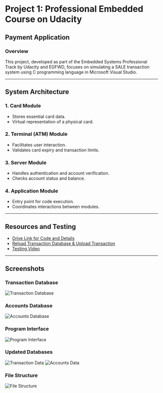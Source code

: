 # Project 1: Professional Embedded Course on Udacity

## Payment Application

### Overview
This project, developed as part of the Embedded Systems Professional Track by Udacity and EGFWD, focuses on simulating a SALE transaction system using C programming language in Microsoft Visual Studio.

---

## System Architecture

### 1. Card Module
- Stores essential card data.
- Virtual representation of a physical card.

### 2. Terminal (ATM) Module
- Facilitates user interaction.
- Validates card expiry and transaction limits.

### 3. Server Module
- Handles authentication and account verification.
- Checks account status and balance.

### 4. Application Module
- Entry point for code execution.
- Coordinates interactions between modules.

---

## Resources and Testing

- [Drive Link for Code and Details](https://drive.google.com/drive/folders/1eULdUeJsRnudqk2uZlun48x__3y_r5PR?usp=drive_link)
- [Reload Transaction Database & Upload Transaction](https://www.youtube.com/watch?v=pHcRpT8Iwtc)
- [Testing Video](https://www.youtube.com/watch?v=ygkCXNRcIqU&t=106s)

---

## Screenshots

### Transaction Database
![Transaction Database](https://github.com/MostafaELFEEL/-MostafaELFEEL-s-Project-1-professional-embedded-course-Udacity/assets/106331831/a064b968-4a81-48c9-8782-d5aa02b91c06)

### Accounts Database
![Accounts Database](https://github.com/MostafaELFEEL/-MostafaELFEEL-s-Project-1-professional-embedded-course-Udacity/assets/106331831/9c210e27-9f28-4dab-909b-ebad5fa90ac0)

### Program Interface
![Program Interface](https://github.com/MostafaELFEEL/-MostafaELFEEL-s-Project-1-professional-embedded-course-Udacity/assets/106331831/027861f8-9fed-40fd-9a9b-250fb9b4e100)

### Updated Databases
![Transaction Data](https://github.com/MostafaELFEEL/-MostafaELFEEL-s-Project-1-professional-embedded-course-Udacity/assets/106331831/445e4a60-4417-4b2f-afd4-f618073184ab)
![Accounts Data](https://github.com/MostafaELFEEL/-MostafaELFEEL-s-Project-1-professional-embedded-course-Udacity/assets/106331831/803aea2b-2c6e-4b03-88e1-b59499a5bf6a)

### File Structure
![File Structure](https://github.com/MostafaELFEEL/-MostafaELFEEL-s-Project-1-professional-embedded-course-Udacity/assets/106331831/3c79474e-e73e-444c-92c8-d23564735978)

